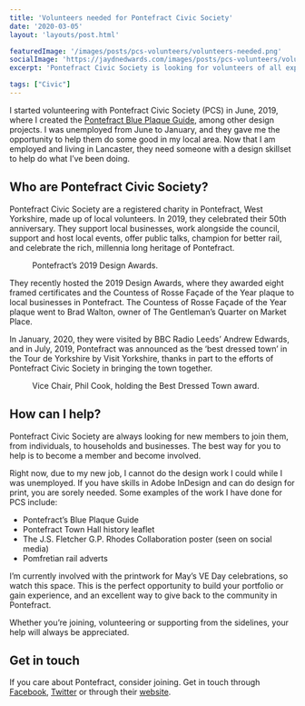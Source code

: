 ```yaml
---
title: 'Volunteers needed for Pontefract Civic Society'
date: '2020-03-05'
layout: 'layouts/post.html'

featuredImage: '/images/posts/pcs-volunteers/volunteers-needed.png'
socialImage: 'https://jaydnedwards.com/images/posts/pcs-volunteers/volunteers-needed.png'
excerpt: 'Pontefract Civic Society is looking for volunteers of all experience and skill.'

tags: ["Civic"]
---
```


I started volunteering with Pontefract Civic Society (PCS) in June, 2019, where I created the [Pontefract Blue Plaque Guide](/portfolio/blue-plaque-guide/), among other design projects. I was unemployed from June to January, and they gave me the opportunity to help them do some good in my local area. Now that I am employed and living in Lancaster, they need someone with a design skillset to help do what I’ve been doing.

## Who are Pontefract Civic Society?
Pontefract Civic Society are a registered charity in Pontefract, West Yorkshire, made up of local volunteers. In 2019, they celebrated their 50th anniversary. They support local businesses, work alongside the council, support and host local events, offer public talks, champion for better rail, and celebrate the rich, millennia long heritage of Pontefract.

<figure>
<img srcset="" src="/images/posts/pcs-volunteers/design-awards.jpg" alt="" />
<figcaption>Pontefract’s 2019 Design Awards.</figcaption>
</figure>

They recently hosted the <span class="highlight">2019 Design Awards</span>, where they awarded eight framed certificates and the Countess of Rosse Façade of the Year plaque to local businesses in Pontefract. The Countess of Rosse Façade of the Year plaque went to Brad Walton, owner of The Gentleman’s Quarter on Market Place.

In January, 2020, they were visited by BBC Radio Leeds’ Andrew Edwards, and in July, 2019, Pontefract was announced as the <span class="highlight">‘best dressed town’</span> in the Tour de Yorkshire by Visit Yorkshire, thanks in part to the efforts of Pontefract Civic Society in bringing the town together.

<figure>
<img srcset="" src="/images/posts/pcs-volunteers/tdy-award.jpg" alt="" />
<figcaption>Vice Chair, Phil Cook, holding the Best Dressed Town award.</figcaption>
</figure>

## How can I help?
Pontefract Civic Society are always looking for new members to join them, from individuals, to households and businesses. The best way for you to help is to become a member and become involved.

Right now, due to my new job, I cannot do the design work I could while I was unemployed. If you have skills in <span class="highlight">Adobe InDesign</span> and can do design for print, you are sorely needed. Some examples of the work I have done for PCS include:

- Pontefract’s Blue Plaque Guide
- Pontefract Town Hall history leaflet
- The J.S. Fletcher G.P. Rhodes Collaboration poster (seen on social media)
- Pomfretian rail adverts

I’m currently involved with the printwork for May’s VE Day celebrations, so watch this space. This is the perfect opportunity to build your portfolio or gain experience, and an excellent way to give back to the community in Pontefract.

Whether you’re joining, volunteering or supporting from the sidelines, your help will always be appreciated.

## Get in touch
If you care about Pontefract, consider joining. Get in touch through [Facebook](https://www.facebook.com/PontefractCivic), [Twitter](https://twitter.com/PontefractCivic) or through their [website](https://www.pontefractcivicsociety.org.uk/).